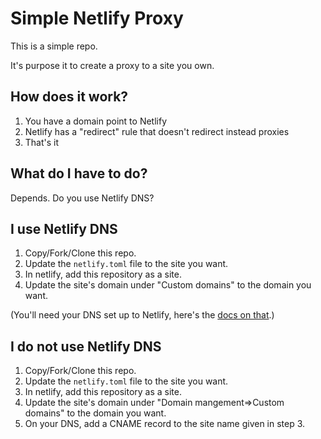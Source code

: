 # Simple Netlify Proxy 

This is a simple repo.

It's purpose it to create a proxy to a site you own.

## How does it work?

1.  You have a domain point to Netlify
2.  Netlify has a "redirect" rule that doesn't redirect instead proxies
3.  That's it

## What do I have to do?

Depends.  Do you use Netlify DNS? 

## I use Netlify DNS

1. Copy/Fork/Clone this repo.  
2. Update the `netlify.toml` file to the site you want.
3. In netlify, add this repository as a site.
4. Update the site's domain under "Custom domains" to the domain you want.

(You'll need your DNS set up to Netlify, here's the [docs on that](https://docs.netlify.com/domains-https/netlify-dns/).)

## I do not use Netlify DNS

1. Copy/Fork/Clone this repo.  
2. Update the `netlify.toml` file to the site you want.
3. In netlify, add this repository as a site.
4. Update the site's domain under "Domain mangement=>Custom domains" to the domain you want.
5. On your DNS, add a CNAME record to the site name given in step 3.